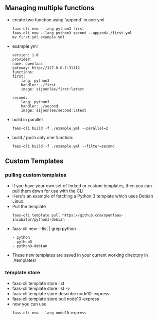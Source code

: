 ## Managing multiple functions
- create two function using 'append' in one yml
    ```
    faas-cli new --lang python3 first
    faas-cli new --lang python3 second --append=./first.yml
    mv first.yml example.yml
    ```
- example.yml
    ```
    version: 1.0
    provider:
    name: openfaas
    gateway: http://127.0.0.1:31112
    functions:
    first:
        lang: python3
        handler: ./first
        image: sijoonlee/first:latest

    second:
        lang: python3
        handler: ./second
        image: sijoonlee/second:latest
    ```
- build in parallel
    ```
    faas-cli build -f ./example.yml --parallel=2
    ```

- build / push only one function:
    ```
    faas-cli build -f ./example.yml --filter=second
    ```

## Custom Templates

### pulling custom templates
- If you have your own set of forked or custom templates, then you can pull them down for use with the CLI
- Here's an example of fetching a Python 3 template which uses Debian Linux
- Pull the template
    ```
    faas-cli template pull https://github.com/openfaas-incubator/python3-debian
    ```
- faas-cli new --list | grep python
    ```
    - python
    - python3
    - python3-debian
    ```
- These new templates are saved in your current working directory in ./templates/

### template store
- faas-cli template store list
- faas-cli template store list -v
- faas-cli template store describe node10-express
- faas-cli template store pull node10-express
- now you can use 
    ```
    faas-cli new --lang node10-express
    ```